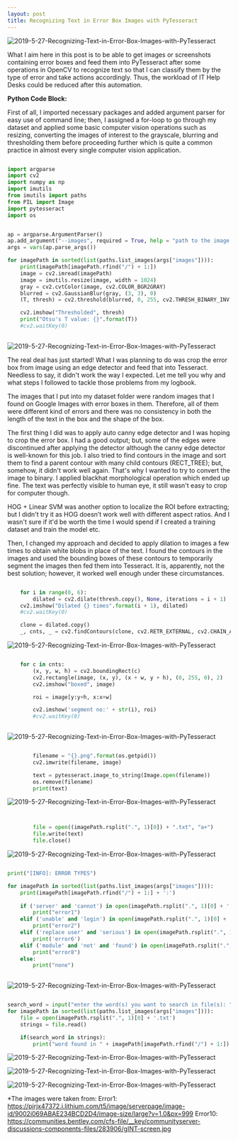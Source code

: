 ```yaml
---
layout: post
title: Recognizing Text in Error Box Images with PyTesseract
---
```

![2019-5-27-Recognizing-Text-in-Error-Box-Images-with-PyTesseract](/images/error1.png "2019-5-27-Recognizing-Text-in-Error-Box-Images-with-PyTesseract")

What I aim here in this post is to be able to get images or screenshots containing error boxes and feed them into PyTesseract after some operations in OpenCV to recognize text so that I can classify them by the type of error and take actions accordingly. Thus, the workload of IT Help Desks could be reduced after this automation.

**Python Code Block:**

First of all, I imported necessary packages and added argument parser for easy use of command line; then, I assigned a for-loop to go through my dataset and applied some basic computer vision operations such as resizing, converting the images of interest to the grayscale, blurring and thresholding them before proceeding further which is quite a common practice in almost every single computer vision application.

```python

import argparse
import cv2
import numpy as np
import imutils
from imutils import paths
from PIL import Image
import pytesseract
import os


ap = argparse.ArgumentParser()
ap.add_argument("--images", required = True, help = "path to the image folder")
args = vars(ap.parse_args())

for imagePath in sorted(list(paths.list_images(args["images"]))):
    print(imagePath[imagePath.rfind("/") + 1:])
    image = cv2.imread(imagePath)
    image = imutils.resize(image, width = 1024)
    gray = cv2.cvtColor(image, cv2.COLOR_BGR2GRAY)
    blurred = cv2.GaussianBlur(gray, (3, 3), 0)
    (T, thresh) = cv2.threshold(blurred, 0, 255, cv2.THRESH_BINARY_INV | cv2.THRESH_OTSU)

    cv2.imshow("Thresholded", thresh)
    print("Otsu's T value: {}".format(T))
    #cv2.waitKey(0)
    
```
   
![2019-5-27-Recognizing-Text-in-Error-Box-Images-with-PyTesseract](/images/error1_thresholded.png "2019-5-27-Recognizing-Text-in-Error-Box-Images-with-PyTesseract")  

The real deal has just started! What I was planning to do was crop the error box from image using an edge detector and feed that into Tesseract. Needless to say, it didn't work the way I expected. Let me tell you why and what steps I followed to tackle those problems from my logbook.

The images that I put into my dataset folder were random images that I found on Google Images with error boxes in them. Therefore, all of them were different kind of errors and there was no consistency in both the length of the text in the box and the shape of the box. 

The first thing I did was to apply auto canny edge detector and I was hoping to crop the error box. I had a good output; but, some of the edges were discontinued after applying the detector although the canny edge detector is well-known for this job. I also tried to find contours in the image and sort them to find a parent contour with many child contours (RECT_TREE); but, somehow, it didn't work well again. That's why I wanted to try to convert the image to binary. I applied blackhat morphological operation which ended up fine. The text was perfectly visible to human eye, it still wasn't easy to crop for computer though.

HOG + Linear SVM was another option to localize the ROI before extracting; but I didn't try it as HOG doesn’t work well with different aspect ratios. And I wasn't sure if it'd be worth the time I would spend if I created a training dataset and train the model etc.

Then, I changed my approach and decided to apply dilation to images a few times to obtain white blobs in place of the text. I found the contours in the images and used the bounding boxes of these contours to temporarily segment the images then fed them into Tesseract. It is, apparently, not the best solution; however, it worked well enough under these circumstances.




```python

    for i in range(0, 6):
        dilated = cv2.dilate(thresh.copy(), None, iterations = i + 1)
    cv2.imshow("Dilated {} times".format(i + 1), dilated)
    #cv2.waitKey(0)

    clone = dilated.copy()
    _, cnts, _ = cv2.findContours(clone, cv2.RETR_EXTERNAL, cv2.CHAIN_APPROX_SIMPLE)

```
![2019-5-27-Recognizing-Text-in-Error-Box-Images-with-PyTesseract](/images/error1_dilated.png "2019-5-27-Recognizing-Text-in-Error-Box-Images-with-PyTesseract")

```python

    for c in cnts:
        (x, y, w, h) = cv2.boundingRect(c)
        cv2.rectangle(image, (x, y), (x + w, y + h), (0, 255, 0), 2)
        cv2.imshow("boxed", image)

        roi = image[y:y+h, x:x+w]

        cv2.imshow('segment no:' + str(i), roi)
        #cv2.waitKey(0)
        
```
![2019-5-27-Recognizing-Text-in-Error-Box-Images-with-PyTesseract](/images/error1_contour_segments.png "2019-5-27-Recognizing-Text-in-Error-Box-Images-with-PyTesseract")


```python

        filename = "{}.png".format(os.getpid())
        cv2.imwrite(filename, image)

        text = pytesseract.image_to_string(Image.open(filename))
        os.remove(filename)
        print(text)

```
![2019-5-27-Recognizing-Text-in-Error-Box-Images-with-PyTesseract](/images/error1_tesseract_output.png "2019-5-27-Recognizing-Text-in-Error-Box-Images-with-PyTesseract")


```python


        file = open((imagePath.rsplit(".", 1)[0]) + ".txt", "a+")
        file.write(text)
        file.close()

```
![2019-5-27-Recognizing-Text-in-Error-Box-Images-with-PyTesseract](/images/error1_text_file.png "2019-5-27-Recognizing-Text-in-Error-Box-Images-with-PyTesseract")

```python

print("[INFO]: ERROR TYPES")

for imagePath in sorted(list(paths.list_images(args["images"]))):
    print(imagePath[imagePath.rfind("/") + 1:] + ':')
    
    if ('server' and 'cannot') in open(imagePath.rsplit(".", 1)[0] + '.txt').read():
        print("error1")
    elif ('unable' and 'login') in open(imagePath.rsplit(".", 1)[0] + '.txt').read():
        print("error2")
    elif ('replace user' and 'serious') in open(imagePath.rsplit(".", 1)[0] + '.txt').read():
        print('error6')
    elif ('module' and 'not' and 'found') in open(imagePath.rsplit(".", 1)[0] + '.txt').read():
        print("error8")
    else:
        print("none")
        
```
![2019-5-27-Recognizing-Text-in-Error-Box-Images-with-PyTesseract](/images/error_types_output.png "2019-5-27-Recognizing-Text-in-Error-Box-Images-with-PyTesseract")

```python

search_word = input("enter the word(s) you want to search in file(s): ")
for imagePath in sorted(list(paths.list_images(args["images"]))):
    file = open(imagePath.rsplit(".", 1)[0] + '.txt')
    strings = file.read()

    if(search_word in strings):
        print("word found in " + imagePath[imagePath.rfind("/") + 1:])


```
![2019-5-27-Recognizing-Text-in-Error-Box-Images-with-PyTesseract](/images/error_search.png "2019-5-27-Recognizing-Text-in-Error-Box-Images-with-PyTesseract")




![2019-5-27-Recognizing-Text-in-Error-Box-Images-with-PyTesseract](/images/error10_bounding_rectangles.png "2019-5-27-Recognizing-Text-in-Error-Box-Images-with-PyTesseract")

![2019-5-27-Recognizing-Text-in-Error-Box-Images-with-PyTesseract](/images/error10_text_file.png "2019-5-27-Recognizing-Text-in-Error-Box-Images-with-PyTesseract")


*The images were taken from: 
Error1: <https://pjrjx47372.i.lithium.com/t5/image/serverpage/image-id/9002i069ABAE234BCD2D4/image-size/large?v=1.0&px=999>
Error10: <https://communities.bentley.com/cfs-file/__key/communityserver-discussions-components-files/283906/gINT-screen.jpg>
